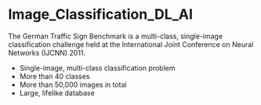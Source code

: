 # Image_Classification_DL_AI
 The German Traffic Sign Benchmark is a multi-class, single-image classification challenge held at the International Joint Conference on Neural Networks (IJCNN) 2011.
- Single-image, multi-class classification problem
- More than 40 classes
- More than 50,000 images in total
- Large, lifelike database
